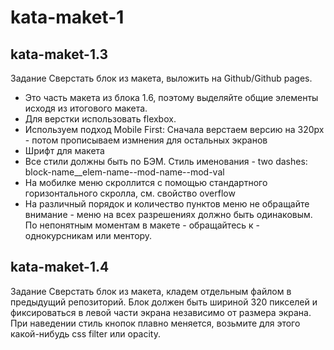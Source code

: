 # kata-maket-1

## kata-maket-1.3
Задание
Сверстать блок из макета, выложить на Github/Github pages.

- Это часть макета из блока 1.6, поэтому выделяйте общие элементы исходя из итогового макета.
- Для верстки использовать flexbox.
- Используем подход Mobile First: Сначала верстаем версию на 320px - потом прописываем измнения для остальных экранов
- Шрифт для макета
- Все стили должны быть по БЭМ. Стиль именования - two dashes: block-name__elem-name--mod-name--mod-val
- На мобилке меню скроллится с помощью стандартного горизонтального скролла, см. свойство overflow
- На различный порядок и количество пунктов меню не обращайте внимание - меню на всех разрешениях должно быть одинаковым. По непонятным моментам в макете - обращайтесь к - однокурсникам или ментору.

## kata-maket-1.4
Задание
Сверстать блок из макета, кладем отдельным файлом в предыдущий репозиторий. Блок должен быть шириной 320 пикселей и фиксироваться в левой части экрана независимо от размера экрана. При наведении стиль кнопок плавно меняется, возьмите для этого какой-нибудь css filter или opacity.
